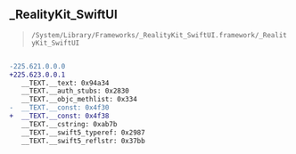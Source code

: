 ## _RealityKit_SwiftUI

> `/System/Library/Frameworks/_RealityKit_SwiftUI.framework/_RealityKit_SwiftUI`

```diff

-225.621.0.0.0
+225.623.0.0.1
   __TEXT.__text: 0x94a34
   __TEXT.__auth_stubs: 0x2830
   __TEXT.__objc_methlist: 0x334
-  __TEXT.__const: 0x4f30
+  __TEXT.__const: 0x4f38
   __TEXT.__cstring: 0xab7b
   __TEXT.__swift5_typeref: 0x2987
   __TEXT.__swift5_reflstr: 0x37bb

```
